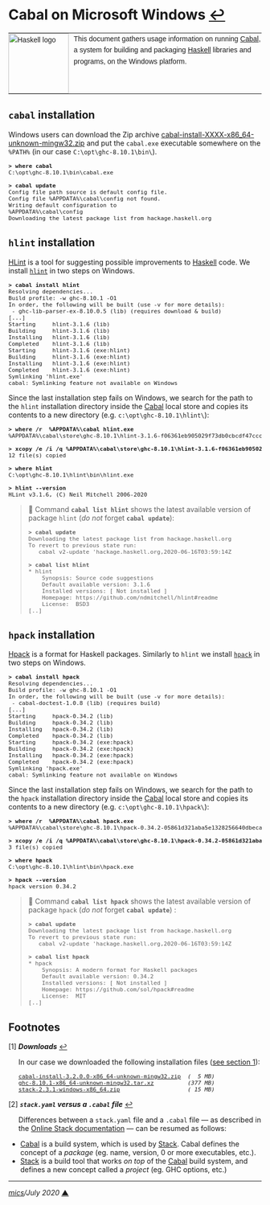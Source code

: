 # <span id="top">Cabal on Microsoft Windows</span> <span style="size:25%;"><a href="README.md">↩</a></span>

<table style="font-family:Helvetica,Arial;font-size:14px;line-height:1.6;">
  <tr>
  <td style="border:0;padding:0 10px 0 0;min-width:120px;"><a href="https://www.haskell.org/"><img style="border:0;" src="https://wiki.haskell.org/wikiupload/6/62/Double_lambda.png" width="120" alt="Haskell logo"/></a></td>
  <td style="border:0;padding:0;vertical-align:text-top;">This document gathers usage information on running <a href="https://www.haskell.org/cabal/">Cabal</a>, a system for building and packaging <a href="https://www.haskell.org/">Haskell</a> libraries and programs, on the Windows platform.
  </td>
  </tr>
</table>


## <span id="cabal"><code>cabal</code> installation</span>

Windows users can download the Zip archive [cabal-install-XXXX-x86_64-unknown-mingw32.zip][cabal_downloads] and put the `cabal.exe` executable somewhere on the `%PATH%`
(in our case `C:\opt\ghc-8.10.1\bin\`).

<pre style="font-size:80%;">
<b>&gt; where cabal</b>
C:\opt\ghc-8.10.1\bin\cabal.exe
&nbsp;
<b>&gt; cabal update</b>
Config file path source is default config file.
Config file %APPDATA%\cabal\config not found.
Writing default configuration to
%APPDATA%\cabal\config
Downloading the latest package list from hackage.haskell.org
</pre>

## <span id="hlint"><code>hlint</code> installation</span>

[HLint][hlint_readme] is a tool for suggesting possible improvements to [Haskell] code. We install [`hlint`][hlint_downloads] in two steps on Windows.

<pre style="font-size:80%;">
<b>&gt; cabal install hlint</b>
Resolving dependencies...
Build profile: -w ghc-8.10.1 -O1
In order, the following will be built (use -v for more details):
 - ghc-lib-parser-ex-8.10.0.5 (lib) (requires download & build)
[...]
Starting     hlint-3.1.6 (lib)
Building     hlint-3.1.6 (lib)
Installing   hlint-3.1.6 (lib)
Completed    hlint-3.1.6 (lib)
Starting     hlint-3.1.6 (exe:hlint)
Building     hlint-3.1.6 (exe:hlint)
Installing   hlint-3.1.6 (exe:hlint)
Completed    hlint-3.1.6 (exe:hlint)
Symlinking 'hlint.exe'
cabal: Symlinking feature not available on Windows
</pre>

Since the last installation step fails on Windows, we search for the path to the `hlint` installation directory inside the [Cabal][cabal_downloads] local store and copies its contents to a new directory (e.g. `c:\opt\ghc-8.10.1\hlint\`):

<pre style="font-size:80%;">
<b>&gt; where /r  %APPDATA%\cabal hlint.exe</b>
%APPDATA%\cabal\store\ghc-8.10.1\hlint-3.1.6-f06361eb905029f73db0cbcdf47cccf70c1923f8\bin\hlint.exe
&nbsp;
<b>&gt; xcopy /e /i /q %APPDATA%\cabal\store\ghc-8.10.1\hlint-3.1.6-f06361eb905029f73db0cbcdf47cccf70c1923f8 c:\opt\ghc-8.10.1\hlint</b>
12 file(s) copied
&nbsp;
<b>&gt; where hlint</b>
C:\opt\ghc-8.10.1\hlint\bin\hlint.exe
&nbsp;
<b>&gt; hlint --version</b>
HLint v3.1.6, (C) Neil Mitchell 2006-2020
</pre>

> **:mag_right:** Command **`cabal list hlint`** shows the latest available version of package `hlint` (*do not* forget **`cabal update`**):
> <pre style="font-size:80%;">
> <b>&gt; cabal update</b>
> Downloading the latest package list from hackage.haskell.org
> To revert to previous state run:
>    cabal v2-update 'hackage.haskell.org,2020-06-16T03:59:14Z
> &nbsp;
> <b>&gt; cabal list hlint</b>
> * hlint
>     Synopsis: Source code suggestions
>     Default available version: 3.1.6
>     Installed versions: [ Not installed ]
>     Homepage: https://github.com/ndmitchell/hlint#readme
>     License:  BSD3
> [..]
> </pre>

## <span id="hpack"><code>hpack</code> installation</span>

[Hpack][hpack_readme] is a format for Haskell packages. Similarly to `hlint` we install [`hpack`][hpack_downloads] in two steps on Windows.

<pre style="font-size:80%;">
<b>&gt; cabal install hpack</b>
Resolving dependencies...
Build profile: -w ghc-8.10.1 -O1
In order, the following will be built (use -v for more details):
 - cabal-doctest-1.0.8 (lib) (requires build)
[...]
Starting     hpack-0.34.2 (lib)
Building     hpack-0.34.2 (lib)
Installing   hpack-0.34.2 (lib)
Completed    hpack-0.34.2 (lib)
Starting     hpack-0.34.2 (exe:hpack)
Building     hpack-0.34.2 (exe:hpack)
Installing   hpack-0.34.2 (exe:hpack)
Completed    hpack-0.34.2 (exe:hpack)
Symlinking 'hpack.exe'
cabal: Symlinking feature not available on Windows
</pre>

Since the last installation step fails on Windows, we search for the path to the `hpack` installation directory inside the [Cabal][cabal_downloads] local store and copies its contents to a new directory (e.g. `c:\opt\ghc-8.10.1\hpack\`):

<pre style="font-size:80%;">
<b>&gt; where /r  %APPDATA%\cabal hpack.exe</b>
%APPDATA%\cabal\store\ghc-8.10.1\hpack-0.34.2-05861d321aba5e1328256640dbeca4392c796f6c\bin\hpack.exe
&nbsp;
<b>&gt; xcopy /e /i /q %APPDATA%\cabal\store\ghc-8.10.1\hpack-0.34.2-05861d321aba5e1328256640dbeca4392c796f6c c:\opt\ghc-8.10.1\hpack</b>
3 file(s) copied
&nbsp;
<b>&gt; where hpack</b>
C:\opt\ghc-8.10.1\hlint\bin\hpack.exe
&nbsp;
<b>&gt; hpack --version</b>
hpack version 0.34.2
</pre>

> **:mag_right:** Command **`cabal list hpack`** shows the latest available version of package `hpack` (*do not* forget **`cabal update`**) :
> <pre style="font-size:80%;">
> <b>&gt; cabal update</b>
> Downloading the latest package list from hackage.haskell.org
> To revert to previous state run:
>    cabal v2-update 'hackage.haskell.org,2020-06-16T03:59:14Z
> &nbsp;
> <b>&gt; cabal list hpack</b>
> * hpack
>     Synopsis: A modern format for Haskell packages
>     Default available version: 0.34.2
>     Installed versions: [ Not installed ]
>     Homepage: https://github.com/sol/hpack#readme
>     License:  MIT
> [..]
> </pre>

## <span id="footnotes">Footnotes</span>

<a name="footnote_01">[1]</a> ***Downloads*** [↩](#anchor_01)

<p style="margin:0 0 1em 20px;">
In our case we downloaded the following installation files (<a href="#proj_deps">see section 1</a>):
</p>
<pre style="margin:0 0 1em 20px; font-size:80%;">
<a href="https://www.haskell.org/cabal/download.html">cabal-install-3.2.0.0-x86_64-unknown-mingw32.zip</a>  <i>(  5 MB)</i>
<a href="https://downloads.haskell.org/~ghc/8.10.1/">ghc-8.10.1-x86_64-unknown-mingw32.tar.xz</a>          <i>(377 MB)</i>
<a href="https://docs.haskellstack.org/en/stable/install_and_upgrade/#manual-download">stack-2.3.1-windows-x86_64.zip</a>                    <i>( 15 MB)</i>
</pre>

<a name="footnote_02">[2]</a> ***<code>stack.yaml</code> versus a <code>.cabal</code> file*** [↩](#anchor_02)
<p style="margin:0 0 1em 20px;">
Differences between a <code>stack.yaml</code> file and a <code>.cabal</code> file &#8213; as described in the <a href="https://docs.haskellstack.org/en/stable/stack_yaml_vs_cabal_package_file/">Online Stack documentation</a> &#8213; can be resumed as follows: 
<ul>
<li><a href="https://www.haskell.org/cabal/">Cabal</a> is a build system, which is used by <a href="https://docs.haskellstack.org/en/stable/README/">Stack</a>. Cabal defines the concept of a <i>package</i> (eg. name, version, 0 or more executables, etc.).</li>
<li><a href="https://docs.haskellstack.org/en/stable/README/">Stack</a> is a build tool that works <i>on top</i> of the <a href="https://www.haskell.org/cabal/">Cabal</a> build system, and defines a new concept called a <i>project</i> (eg. GHC options, etc.)</li>
</ul>
</p>

***

*[mics](https://lampwww.epfl.ch/~michelou/)/July 2020* [**&#9650;**](#top)
<span id="bottom">&nbsp;</span>

<!-- link refs -->

[article_abela]: http://www.cse.chalmers.se/~abela/master/layout-parsing.html
[cabal_changelog]: https://hackage.haskell.org/package/Cabal/changelog
[cabal_downloads]: https://www.haskell.org/cabal/download.html
[dotty_examples]: https://github.com/michelou/dotty-examples
[ghc_parser]: https://gitlab.haskell.org/ghc/ghc/wikis/commentary/compiler/parser
[git_cli]: https://git-scm.com/docs/git
[git_downloads]: https://git-scm.com/download/win
[git_relnotes]: https://raw.githubusercontent.com/git/git/master/Documentation/RelNotes/2.26.2.txt
[github_markdown]: https://github.github.com/gfm/
[graalvm_examples]: https://github.com/michelou/graalvm-examples
[haskell]: https://www.haskell.org
[haskell_downloads]: https://downloads.haskell.org/~ghc/8.10.1/
[haskell_relnotes]: https://downloads.haskell.org/~ghc/8.10.1/docs/html/users_guide/8.10.1-notes.html
[hlint_changelog]: https://hackage.haskell.org/package/hlint-3.1.6/changelog
[hlint_downloads]: https://hackage.haskell.org/package/hlint
[hlint_readme]: https://hackage.haskell.org/package/hlint-3.1.6#readme
[hpack_changelog]: https://hackage.haskell.org/package/hpack-0.34.1/changelog
[hpack_downloads]: https://hackage.haskell.org/package/hpack
[hpack_readme]: https://github.com/sol/hpack#readme
[kotlin_examples]: https://github.com/michelou/kotlin-examples
[llvm_examples]: https://github.com/michelou/llvm-examples
[nodejs_examples]: https://github.com/michelou/nodejs-examples
[stack_changelog]: https://docs.haskellstack.org/en/stable/ChangeLog/
[stack_downloads]: https://docs.haskellstack.org/en/stable/install_and_upgrade/#windows
[trufflesqueak_examples]: https://github.com/michelou/trufflesqueak-examples
[unix_opt]: http://tldp.org/LDP/Linux-Filesystem-Hierarchy/html/opt.html
[windows_batch_file]: https://en.wikibooks.org/wiki/Windows_Batch_Scripting
[windows_limitation]: https://support.microsoft.com/en-gb/help/830473/command-prompt-cmd-exe-command-line-string-limitation
[windows_subst]: https://docs.microsoft.com/en-us/windows-server/administration/windows-commands/subst
[zip_archive]: https://www.howtogeek.com/178146/htg-explains-everything-you-need-to-know-about-zipped-files/
